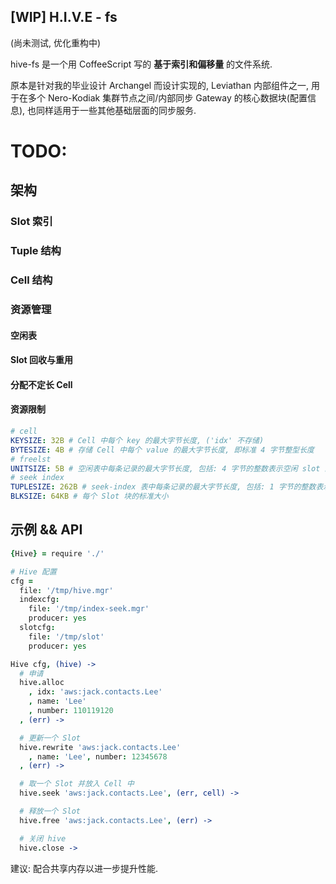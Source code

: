 [WIP] H.I.V.E - fs
------------

(尚未测试, 优化重构中)

hive-fs 是一个用 CoffeeScript 写的 **基于索引和偏移量** 的文件系统.

原本是针对我的毕业设计 Archangel 而设计实现的, Leviathan 内部组件之一, 用于在多个 Nero-Kodiak 集群节点之间/内部同步 Gateway 的核心数据块(配置信息), 也同样适用于一些其他基础层面的同步服务.

# TODO:

## 架构

### Slot 索引

### Tuple 结构

### Cell 结构

### 资源管理

#### 空闲表

#### Slot 回收与重用

#### 分配不定长 Cell

#### 资源限制

```yaml
# cell
KEYSIZE: 32B # Cell 中每个 key 的最大字节长度, ('idx' 不存储)
BYTESIZE: 4B # 存储 Cell 中每个 value 的最大字节长度, 即标准 4 字节整型长度
# freelst
UNITSIZE: 5B # 空闲表中每条记录的最大字节长度, 包括: 4 字节的整数表示空闲 slot 的起始 seek 位置, 1 字节的整数表示连续块数量
# seek index
TUPLESIZE: 262B # seek-index 表中每条记录的最大字节长度, 包括: 1 字节的整数表示该 tuple 是否空闲, 4 字节的整数表示某个 Cell 的起始 seek 位置, 1 字节的整数表示连续块数量, 剩余 256 字节是索引占用的最大字节长度.
BLKSIZE: 64KB # 每个 Slot 块的标准大小
```

## 示例 && API

```coffee
{Hive} = require './'

# Hive 配置
cfg =
  file: '/tmp/hive.mgr'
  indexcfg:
    file: '/tmp/index-seek.mgr'
    producer: yes
  slotcfg:
    file: '/tmp/slot'
    producer: yes

Hive cfg, (hive) ->
  # 申请
  hive.alloc
    , idx: 'aws:jack.contacts.Lee'
    , name: 'Lee'
    , number: 110119120
  , (err) ->

  # 更新一个 Slot
  hive.rewrite 'aws:jack.contacts.Lee'
    , name: 'Lee', number: 12345678
  , (err) ->

  # 取一个 Slot 并放入 Cell 中
  hive.seek 'aws:jack.contacts.Lee', (err, cell) ->

  # 释放一个 Slot
  hive.free 'aws:jack.contacts.Lee', (err) ->

  # 关闭 hive
  hive.close ->
```

建议: 配合共享内存以进一步提升性能.
